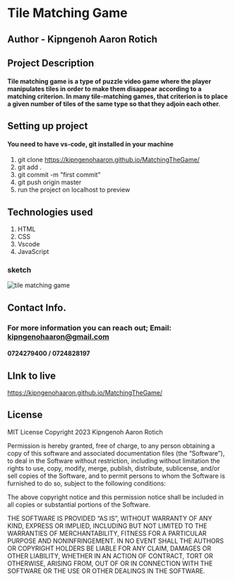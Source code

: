 # Tile Matching Game

## Author - Kipngenoh Aaron Rotich

## Project Description

#### Tile matching game is a type of puzzle video game where the player manipulates tiles in order to make them disappear according to a matching criterion. In many tile-matching games, that criterion is to place a given number of tiles of the same type so that they adjoin each other.

## Setting up project

#### You need to have vs-code, git installed in your machine

1. git clone https://kipngenohaaron.github.io/MatchingTheGame/
2. git add .
3. git commit -m "first commit"
4. git push origin master
5. run the project on localhost to preview

## Technologies used

1. HTML
2. CSS
3. Vscode
4. JavaScript

### sketch

![tile matching game](https://github.com/kipngenohaaron/MatchingTheGame/assets/132748186/8bc04da9-9afe-44fc-88b4-4ae63c5a2cc8)

## Contact Info.
### For more information you can reach out; Email: kipngenohaaron@gmail.com
#### 0724279400 / 0724828197
## LInk to live 
https://kipngenohaaron.github.io/MatchingTheGame/
## License
MIT License
Copyright 2023 Kipngenoh Aaron Rotich

Permission is hereby granted, free of charge, to any person obtaining a copy of this software and associated documentation files (the “Software”), to deal in the Software without restriction, including without limitation the rights to use, copy, modify, merge, publish, distribute, sublicense, and/or sell copies of the Software, and to permit persons to whom the Software is furnished to do so, subject to the following conditions:

The above copyright notice and this permission notice shall be included in all copies or substantial portions of the Software.

THE SOFTWARE IS PROVIDED “AS IS”, WITHOUT WARRANTY OF ANY KIND, EXPRESS OR IMPLIED, INCLUDING BUT NOT LIMITED TO THE WARRANTIES OF MERCHANTABILITY, FITNESS FOR A PARTICULAR PURPOSE AND NONINFRINGEMENT. IN NO EVENT SHALL THE AUTHORS OR COPYRIGHT HOLDERS BE LIABLE FOR ANY CLAIM, DAMAGES OR OTHER LIABILITY, WHETHER IN AN ACTION OF CONTRACT, TORT OR OTHERWISE, ARISING FROM, OUT OF OR IN CONNECTION WITH THE SOFTWARE OR THE USE OR OTHER DEALINGS IN THE SOFTWARE.